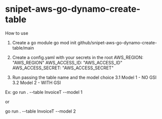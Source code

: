 # snipet-aws-go-dynamo-create-table

How to use

1. Create a go module
go mod init github/snipet-aws-go-dynamo-create-table/main

2. Create a config.yaml with your secrets in the root
AWS_REGION: "AWS_REGION"
AWS_ACCESS_ID: "AWS_ACCESS_ID"
AWS_ACCESS_SECRET: "AWS_ACCESS_SECRET"

3. Run passing the table name and the model choice
3.1 Model 1 - NO GSI
3.2 Model 2 - WITH GSI

Ex:
go run . --table InvoiceT --model 1

or

go run . --table InvoiceT --model 2
